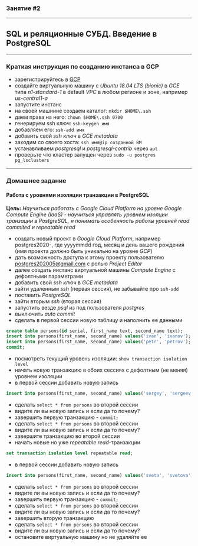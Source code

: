 ### Занятие #2
***
SQL и реляционные СУБД. Введение в PostgreSQL
---
***
### Краткая инструкция по созданию инстанса в GCP

- зарегистрируйтесь в [GCP](https://cloud.google.com/)
- создайте виртуальную машину c *Ubuntu 18.04 LTS (bionic)* в *GCE* типа
*n1-standard-1* в default *VPC* в любом регионе и зоне, например *us-central1-a*
- запустите инстанс
- на своей машиине создаем каталог: `mkdir $HOME\.ssh`
- даем права на него: `chown $HOME\.ssh 0700`
- генерируем ssh ключ: `ssh-keygen имя`
- добавляем его: `ssh-add имя`
- добавить свой *ssh ключ* в *GCE metadata*
- заходим со своего хоста: `ssh имя@ip созданной ВМ`
- устанавливаем *postgresql* и *postgresql-contrib* через `apt`
- проверьте что кластер запущен через `sudo -u postgres pg_lsclusters`
***
### Домашнее задание
#### Работа с уровнями изоляции транзакции в PostgreSQL
**Цель:** _Научиться работать с Google Cloud Platform на уровне Google Compute Engine (IaaS) - научиться управлять уровнем изолции транзации в PostgreSQL, и понимать особенность работы уровней read commited и repeatable read_
- создать новый проект в *Google Cloud Platform*, например postgres2020-<yyyymmdd>, где yyyymmdd год, месяц и день вашего рождения (имя проекта должно быть уникально на уровне *GCP*)
- дать возможность доступа к этому проекту пользователю postgres202005@gmail.com с ролью *Project Editor*
- далее создать инстанс виртуальной машины *Compute Engine* с дефолтными параметрами
- добавить свой *ssh ключ* в *GCE metadata*
- зайти удаленным *ssh* (первая сессия), не забывайте про `ssh-add`
- поставить *PostgreSQL*
- зайти вторым *ssh* (вторая сессия)
- запустить везде *psql* из под пользователя *postgres*
- выключить *auto commit*
- сделать в первой сессии новую таблицу и наполнить ее данными
```sql
create table persons(id serial, first_name text, second_name text);
insert into persons(first_name, second_name) values('ivan', 'ivanov');
insert into persons(first_name, second_name) values('petr', 'petrov');
commit;
```
- посмотреть текущий уровень изоляции: `show transaction isolation level`
- начать новую транзакцию в обоих сессиях с дефолтным (не меняя) уровнем изоляции
- в первой сессии добавить новую запись
```sql
insert into persons(first_name, second_name) values('sergey', 'sergeev');
```
- сделать `select * from persons` во второй сессии
- видите ли вы новую запись и если да то почему?
- завершить первую транзакцию - `commit;`
- сделать `select * from persons` во второй сессии
- видите ли вы новую запись и если да то почему?
- завершите транзакцию во второй сессии
- начать новые но уже *repeatable read*-транзакции 
```sql
set transaction isolation level repeatable read;
```
- в первой сессии добавить новую запись

```sql
insert into persons(first_name, second_name) values('sveta', 'svetova');
```
- сделать `select * from persons` во второй сессии
- видите ли вы новую запись и если да то почему?
- завершить первую транзакцию - `commit;`
- сделать `select * from persons` во второй сессии
- видите ли вы новую запись и если да то почему?
- завершить вторую транзакцию
- сделать `select * from persons` во второй сессии
- видите ли вы новую запись и если да то почему?
- остановите виртуальную машину но не удаляйте ее




